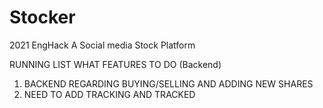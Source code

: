 # Stocker
2021 EngHack 
A Social media Stock Platform 


RUNNING LIST WHAT FEATURES TO DO (Backend)
1. BACKEND REGARDING BUYING/SELLING AND ADDING NEW SHARES
2. NEED TO ADD TRACKING AND TRACKED
